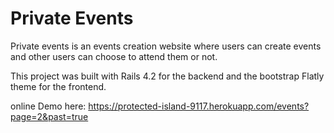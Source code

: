 # Private Events #

Private events is an events creation website where users can create events and other users can choose to attend them or not.

This project was built with Rails 4.2 for the backend and the bootstrap Flatly theme for the frontend.

online Demo here: https://protected-island-9117.herokuapp.com/events?page=2&past=true
